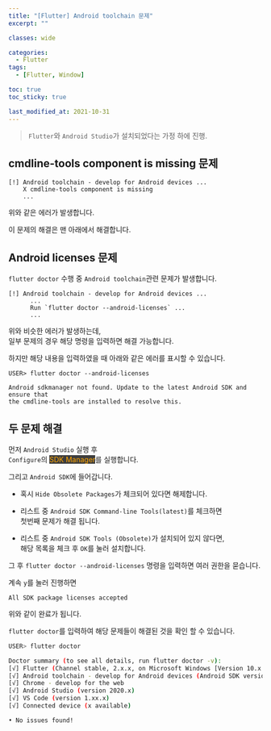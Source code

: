 ```yaml
---
title: "[Flutter] Android toolchain 문제"
excerpt: ""

classes: wide

categories:
  - Flutter
tags:
  - [Flutter, Window]

toc: true
toc_sticky: true

last_modified_at: 2021-10-31
---
```


> `Flutter`와 `Android Studio`가 설치되었다는 가정 하에 진행.

## cmdline-tools component is missing 문제

```shell
[!] Android toolchain - develop for Android devices ...
    X cmdline-tools component is missing
    ...
```

위와 같은 에러가 발생합니다.

이 문제의 해결은 맨 아래에서 해결합니다.

## Android licenses 문제

`flutter doctor` 수행 중 `Android toolchain`관련 문제가 발생합니다.

```shell
[!] Android toolchain - develop for Android devices ...
      ...
      Run `flutter doctor --android-licenses` ...
      ...
```

위와 비슷한 에러가 발생하는데,   
일부 문제의 경우 해당 명령을 입력하면 해결 가능합니다.

하지만 해당 내용을 입력하였을 때 아래와 같은 에러를 표시할 수 있습니다.

```shell
USER> flutter doctor --android-licenses

Android sdkmanager not found. Update to the latest Android SDK and ensure that
the cmdline-tools are installed to resolve this.
```

## 두 문제 해결

먼저 `Android Studio` 실행 후   
`Configure`의 <mark style="background-color: #3e3e3e; color: orange;">SDK Manager</mark>를 실행합니다.

그리고 `Android SDK`에 들어갑니다.

* 혹시 `Hide Obsolete Packages`가 체크되어 있다면 해제합니다.

* 리스트 중 `Android SDK Command-line Tools(latest)`를 체크하면   
첫번째 문제가 해결 됩니다.

* 리스트 중 `Android SDK Tools (Obsolete)`가 설치되어 있지 않다면,   
해당 목록을 체크 후 `OK`를 눌러 설치합니다.

그 후 `flutter doctor --android-licenses` 명령을 입력하면 여러 권한을 묻습니다.

계속 `y`를 눌러 진행하면   

```shell
All SDK package licenses accepted
```

위와 같이 완료가 됩니다.

`flutter doctor`를 입력하여 해당 문제들이 해결된 것을 확인 할 수 있습니다.

```bash
USER> flutter doctor

Doctor summary (to see all details, run flutter doctor -v):
[√] Flutter (Channel stable, 2.x.x, on Microsoft Windows [Version 10.x.xx.xxx], locale ko-KR)
[√] Android toolchain - develop for Android devices (Android SDK version xx.x.x)
[√] Chrome - develop for the web
[√] Android Studio (version 2020.x)
[√] VS Code (version 1.xx.x)
[√] Connected device (x available)

• No issues found!
```